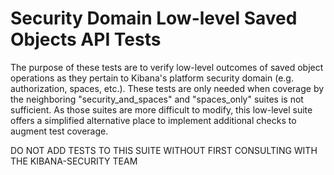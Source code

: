 # Security Domain Low-level Saved Objects API Tests

The purpose of these tests are to verify low-level outcomes of saved object operations as they pertain to Kibana's platform security domain (e.g. authorization, spaces, etc.). These tests are only needed when coverage by the neighboring "security_and_spaces" and "spaces_only" suites is not sufficient. As those suites are more difficult to modify, this low-level suite offers a simplified alternative place to implement additional checks to augment test coverage.

DO NOT ADD TESTS TO THIS SUITE WITHOUT FIRST CONSULTING WITH THE KIBANA-SECURITY TEAM